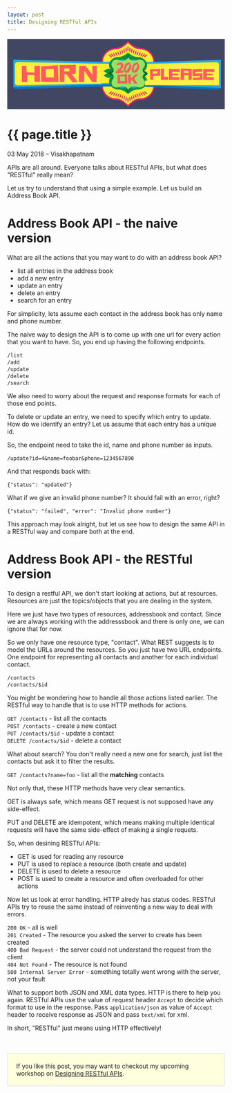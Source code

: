 ```yaml
---
layout: post
title: Designing RESTful APIs
---
```


<img src="/files/2018/horn-200ok-please.png">

# {{ page.title }}
<p class="meta">03 May 2018 &#8211; Visakhapatnam</p>

APIs are all around. Everyone talks about RESTful APIs, but what does "RESTful" really mean?

Let us try to understand that using a simple example. Let us build an Address Book API.

# Address Book API - the naive version

What are all the actions that you may want to do with an address book API?

- list all entries in the address book
- add a new entry
- update an entry
- delete an entry
- search for an entry

For simplicity, lets assume each contact in the address book has only name and phone number. 

The naive way to design the API is to come up with one url for every action that you want to have. So, you end up having the following endpoints.
	
	/list
	/add
	/update
	/delete
	/search

We also need to worry about the request and response formats for each of those end points. 

To delete or update an entry, we need to specify which entry to update. How do we identify an entry? Let us assume that each entry has a unique id.

So, the endpoint need to take the id, name and phone number as inputs.

	/update?id=4&name=foobar&phone=1234567890

And that responds back with:

	{"status": "updated"}

What if we give an invalid phone number? It should fail with an error, right?

	{"status": "failed", "error": "Invalid phone number"}	

This approach may look alright, but let us see how to design the same API in a RESTful way and compare both at the end.

# Address Book API - the RESTful version

To design a restful API, we don't start looking at actions, but at resources. Resources are just the topics/objects that you are dealing in the system.

Here we just have two types of resources, addressbook and contact. Since we are always working with the addresssbook and there is only one, we can ignore that for now.

So we only have one resource type, "contact". What REST suggests is to model the URLs around the resources. So you just have two URL endpoints. One endpoint for representing all contacts and another for each individual contact.

	/contacts
	/contacts/$id

You might be wondering how to handle all those actions listed earlier. The RESTful way to handle that is to use HTTP methods for actions. 

`GET /contacts` - list all the contacts<br>
`POST /contacts` - create a new contact<br>
`PUT /contacts/$id` - update a contact<br>
`DELETE /contacts/$id` - delete a contact

What about search? You don't really need a new one for search, just list the contacts but ask it to filter the results.

`GET /contacts?name=foo` - list all the **matching** contacts 

Not only that, these HTTP methods have very clear semantics. 

GET is always safe, which means GET request is not supposed have any side-effect.

 PUT and DELETE are idempotent, which means making multiple identical requests will have the same side-effect of making a single requets.

So, when desining RESTful APIs: 

* GET is used for reading any resource
* PUT is used to replace a resource (both create and update)
* DELETE is used to delete a resource
* POST is used to create a resource and often overloaded for other actions

Now let us look at error handling. HTTP alredy has status codes. RESTful APIs try to reuse the same instead of reinventing a new way to deal with errors.

`200 OK` - all is well<br>
`201 Created` - The resource you asked the server to create has been created<br>
`400 Bad Request` - the server could not understand the request from the client<br>
`404 Not Found` - The resource is not found<br>
`500 Internal Server Error` - something totally went wrong with the server, not your fault

What to support both JSON and XML data types. HTTP is there to help you again. RESTful APIs use the value of request header `Accept` to decide which format to use in the response. Pass `application/json` as value of `Accept` header to receive response as JSON and pass `text/xml` for xml.

In short, "RESTful" just means using HTTP effectively!

<div style="margin: 50px 0px; padding: 20px; border: 1px solid #ddd; background: #ffd;">
If you like this post, you may want to checkout my upcoming workshop on <a href="https://rootconf.in/2018-designing-restful-apis/">Designing RESTful APIs</a>.
</div>

